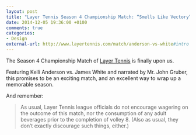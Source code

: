 ```yaml
---
layout: post
title: "Layer Tennis Season 4 Championship Match: “Smells Like Vectory”"
date: 2014-12-05 19:36:00 +0100
comments: true
categories: 
- Design
external-url: http://www.layertennis.com/match/anderson-vs-white#intro
---
```


The Season 4 Championship Match of [Layer Tennis](http://www.layertennis.com/) is finally upon us. 

Featuring Kelli Anderson vs. James White and narrated by Mr. John Gruber, this promises to be an exciting match, and an excellent way to wrap up a memorable season. 

And remember:

> As usual, Layer Tennis league officials do not encourage wagering on the outcome of this match, nor the consumption of any adult beverages prior to the completion of volley 8. (Also as usual, they don’t exactly discourage such things, either.)